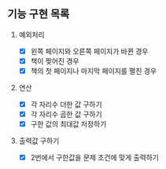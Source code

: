 ## 기능 구현 목록

1. 예외처리

   - [x] 왼쪽 페이지와 오른쪽 페이지가 바뀐 경우
   - [x] 책이 찢어진 경우
   - [x] 책의 첫 페이지나 마지막 페이지를 펼친 경우

2. 연산

   - [x] 각 자리수 더한 값 구하기
   - [x] 각 자리수 곱한 값 구하기
   - [x] 구한 값의 최대값 저장하기

3. 출력값 구하기
   - [x] 2번에서 구한값을 문제 조건에 맞게 출력하기
